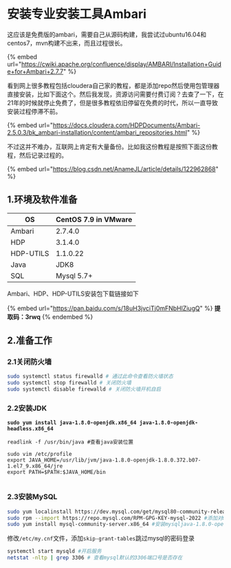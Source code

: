 # 安装专业安装工具Ambari

这应该是免费版的ambari，需要自己从源码构建，我尝试过ubuntu16.04和centos7，mvn构建不出来，而且过程很长。

{% embed url="https://cwiki.apache.org/confluence/display/AMBARI/Installation+Guide+for+Ambari+2.7.7" %}

看到网上很多教程包括cloudera自己家的教程，都是添加repo然后使用包管理器直接安装，比如下面这个。然后我发现，资源访问需要付费订阅？去查了一下，在21年的时候就停止免费了，但是很多教程依旧停留在免费的时代，所以一直导致安装过程停滞不前。

{% embed url="https://docs.cloudera.com/HDPDocuments/Ambari-2.5.0.3/bk_ambari-installation/content/ambari_repositories.html" %}

不过这并不难办，互联网上肯定有大量备份。比如我这份教程是按照下面这份教程，然后记录过程的。

{% embed url="https://blog.csdn.net/AnameJL/article/details/122962868" %}

## 1.环境及软件准备

| OS        | CentOS 7.9 in VMware |
| --------- | -------------------- |
| Ambari    | 2.7.4.0              |
| HDP       | 3.1.4.0              |
| HDP-UTILS | 1.1.0.22             |
| Java      | JDK8                 |
| SQL       | Mysql 5.7+           |

Ambari、HDP、HDP-UTILS安装包下载链接如下

{% embed url="https://pan.baidu.com/s/18uH3jvciTj0mFNbHlZiugQ" %}
**提取码：3rwq**
{% endembed %}

## 2.准备工作

### 2.1关闭防火墙

```sh
sudo systemctl status firewalld # 通过此命令查看防火墙状态
sudo systemctl stop firewalld # 关闭防火墙
sudo systemctl disable firewalld # 关闭防火墙开机自启
```

### 2.2安装JDK

<pre class="language-sh"><code class="lang-sh"><strong>sudo yum install java-1.8.0-openjdk.x86_64 java-1.8.0-openjdk-headless.x86_64
</strong>
readlink -f /usr/bin/java #查看java安装位置

sudo vim /etc/profile
export JAVA_HOME=/usr/lib/jvm/java-1.8.0-openjdk-1.8.0.372.b07-1.el7_9.x86_64/jre
export PATH=$PATH:$JAVA_HOME/bin

</code></pre>

### 2.3安装MySQL

```sh
sudo yum localinstall https://dev.mysql.com/get/mysql80-community-release-el7-1.noarch.rpm #添加mysql到yum的安装列表中
sudo rpm --import https://repo.mysql.com/RPM-GPG-KEY-mysql-2022 #添加对mysql安装的密钥
sudo yum install mysql-community-server.x86_64 #安装mysqljava-1.8.0-openjdk.x86_64
```

修改`/etc/my.cnf`文件，添加`skip-grant-tables`跳过mysql的密码登录

```sh
systemctl start mysqld #开启服务
netstat -nltp | grep 3306 # 查看mysql默认的3306端口号是否存在
```
